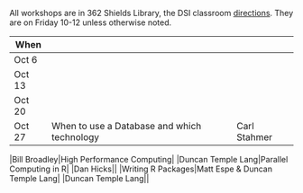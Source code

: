 All workshops are in 362 Shields Library, the DSI classroom [directions](http://dsi.ucdavis.edu/directions.html).
They are on Friday 10-12 unless otherwise noted.

|When|||
|----|----|----|
|Oct 6||
|Oct 13||
|Oct 20||
|Oct 27|When to use a Database and which technology|Carl Stahmer|

|Bill Broadley|High Performance Computing|
|Duncan Temple Lang|Parallel Computing in R|
|Dan Hicks||
|Writing R Packages|Matt Espe & Duncan Temple Lang|
|Duncan Temple Lang||

<!--
Carl 1 (DB[csv,relational,nosql,graph])  October 27th 9 - 12
Bill 2
Duncan  4  (parallel, Web, Web Scraping, Regular Expressions & Cleaning Data)
Dan Hicks 5 (scopus, API - wants to do ggplot or dplyr)
Matt 6 - R packages.
Adam  - git intermediate branching, conflicts, detached head, workflow?

-->
